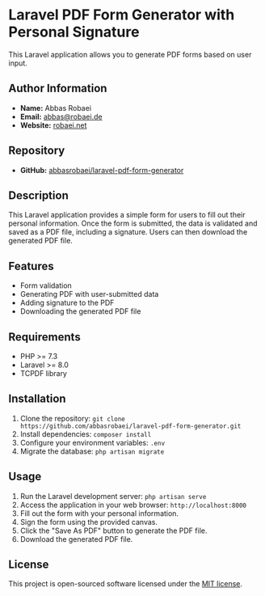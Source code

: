 # Laravel PDF Form Generator with Personal Signature

This Laravel application allows you to generate PDF forms based on user input.

## Author Information
- **Name:** Abbas Robaei
- **Email:** abbas@robaei.de
- **Website:** [robaei.net](https://robaei.net)

## Repository
- **GitHub:** [abbasrobaei/laravel-pdf-form-generator](https://github.com/abbasrobaei/laravel-pdf-form-generator.git)

## Description
This Laravel application provides a simple form for users to fill out their personal information. Once the form is submitted, the data is validated and saved as a PDF file, including a signature. Users can then download the generated PDF file.

## Features
- Form validation
- Generating PDF with user-submitted data
- Adding signature to the PDF
- Downloading the generated PDF file

## Requirements
- PHP >= 7.3
- Laravel >= 8.0
- TCPDF library

## Installation
1. Clone the repository: `git clone https://github.com/abbasrobaei/laravel-pdf-form-generator.git`
2. Install dependencies: `composer install`
3. Configure your environment variables: `.env`
4. Migrate the database: `php artisan migrate`

## Usage
1. Run the Laravel development server: `php artisan serve`
2. Access the application in your web browser: `http://localhost:8000`
3. Fill out the form with your personal information.
4. Sign the form using the provided canvas.
5. Click the "Save As PDF" button to generate the PDF file.
6. Download the generated PDF file.

## License
This project is open-sourced software licensed under the [MIT license](LICENSE).

